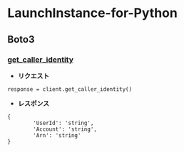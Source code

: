 # LaunchInstance-for-Python
## Boto3
### [get_caller_identity](https://boto3.amazonaws.com/v1/documentation/api/latest/reference/services/sts/client/get_caller_identity.html)
* __リクエスト__
```
response = client.get_caller_identity()
```
* __レスポンス__
```
{
		'UserId': 'string',
		'Account': 'string',
		'Arn': 'string'
}
```